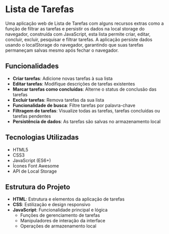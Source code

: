 # Lista de Tarefas 

Uma aplicação web de Lista de Tarefas com alguns recursos extras como a função de filtrar as tarefas e persistir os dados na local storage do navegador, construída com JavaScript, esta lista
permite  criar, editar, concluir, excluir, pesquisar e filtrar tarefas. A aplicação persiste dados usando o localStorage do navegador, garantindo que suas tarefas permaneçam salvas mesmo após fechar o navegador.

## Funcionalidades

- **Criar tarefas**: Adicione novas tarefas à sua lista
- **Editar tarefas**: Modifique descrições de tarefas existentes
- **Marcar tarefas como concluídas**: Alterne o status de conclusão das tarefas
- **Excluir tarefas**: Remova tarefas da sua lista
- **Funcionalidade de busca**: Filtre tarefas por palavra-chave
- **Filtragem de tarefas**: Visualize todas as tarefas, tarefas concluídas ou tarefas pendentes
- **Persistência de dados**: As tarefas são salvas no armazenamento local

## Tecnologias Utilizadas

- HTML5
- CSS3
- JavaScript (ES6+)
- Ícones Font Awesome
- API de Local Storage

## Estrutura do Projeto

- **HTML**: Estrutura e elementos da aplicação de tarefas 
- **CSS**: Estilização e design responsivo 
- **JavaScript**: Funcionalidade principal e lógica
  - Funções de gerenciamento de tarefas
  - Manipuladores de interação da interface
  - Operações de armazenamento local

